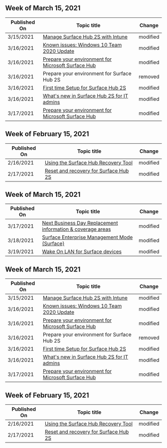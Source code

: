 <!-- This file is generated automatically each week. Changes made to this file will be overwritten.-->

<!-- This file is generated automatically each week. Changes made to this file will be overwritten.-->




## Week of March 15, 2021


| Published On |Topic title | Change |
|------|------------|--------|
| 3/15/2021 | [Manage Surface Hub 2S with Intune](/surface-hub/surface-hub-2s-manage-intune) | modified |
| 3/16/2021 | [Known issues: Windows 10 Team 2020 Update](/surface-hub/surface-hub-2020-team-update-known-issues) | modified |
| 3/16/2021 | [Prepare your environment for Microsoft Surface Hub](/surface-hub/prepare-your-environment-for-surface-hub) | modified |
| 3/16/2021 | Prepare your environment for Surface Hub 2S | removed |
| 3/16/2021 | [First time Setup  for Surface Hub 2S](/surface-hub/surface-hub-2s-setup) | modified |
| 3/16/2021 | [What's new in Surface Hub 2S for IT admins](/surface-hub/surface-hub-2s-whats-new) | modified |
| 3/17/2021 | [Prepare your environment for Microsoft Surface Hub](/surface-hub/prepare-your-environment-for-surface-hub) | modified |


## Week of February 15, 2021


| Published On |Topic title | Change |
|------|------------|--------|
| 2/16/2021 | [Using the Surface Hub Recovery Tool](/surface-hub/surface-hub-recovery-tool) | modified |
| 2/17/2021 | [Reset and recovery for Surface Hub 2S](/surface-hub/surface-hub-2s-recover-reset) | modified |


## Week of March 15, 2021


| Published On |Topic title | Change |
|------|------------|--------|
| 3/17/2021 | [Next Business Day Replacement information & coverage areas](/surface/surface-next-business-day-replacement) | modified |
| 3/18/2021 | [Surface Enterprise Management Mode (Surface)](/surface/surface-enterprise-management-mode) | modified |
| 3/19/2021 | [Wake On LAN for Surface devices](/surface/wake-on-lan-for-surface-devices) | modified |


## Week of March 15, 2021


| Published On |Topic title | Change |
|------|------------|--------|
| 3/15/2021 | [Manage Surface Hub 2S with Intune](/surface-hub/surface-hub-2s-manage-intune) | modified |
| 3/16/2021 | [Known issues: Windows 10 Team 2020 Update](/surface-hub/surface-hub-2020-team-update-known-issues) | modified |
| 3/16/2021 | [Prepare your environment for Microsoft Surface Hub](/surface-hub/prepare-your-environment-for-surface-hub) | modified |
| 3/16/2021 | Prepare your environment for Surface Hub 2S | removed |
| 3/16/2021 | [First time Setup  for Surface Hub 2S](/surface-hub/surface-hub-2s-setup) | modified |
| 3/16/2021 | [What's new in Surface Hub 2S for IT admins](/surface-hub/surface-hub-2s-whats-new) | modified |
| 3/17/2021 | [Prepare your environment for Microsoft Surface Hub](/surface-hub/prepare-your-environment-for-surface-hub) | modified |


## Week of February 15, 2021


| Published On |Topic title | Change |
|------|------------|--------|
| 2/16/2021 | [Using the Surface Hub Recovery Tool](/surface-hub/surface-hub-recovery-tool) | modified |
| 2/17/2021 | [Reset and recovery for Surface Hub 2S](/surface-hub/surface-hub-2s-recover-reset) | modified |
